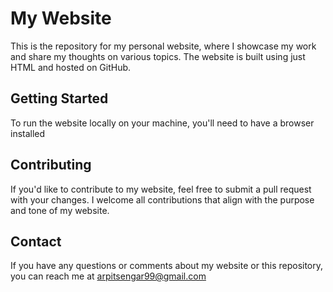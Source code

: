 # My Website
This is the repository for my personal website, where I showcase my work and share my thoughts on various topics. The website is built using just HTML and hosted on GitHub.

## Getting Started
To run the website locally on your machine, you'll need to have a browser installed

## Contributing
If you'd like to contribute to my website, feel free to submit a pull request with your changes. I welcome all contributions that align with the purpose and tone of my website.

## Contact
If you have any questions or comments about my website or this repository, you can reach me at arpitsengar99@gmail.com
